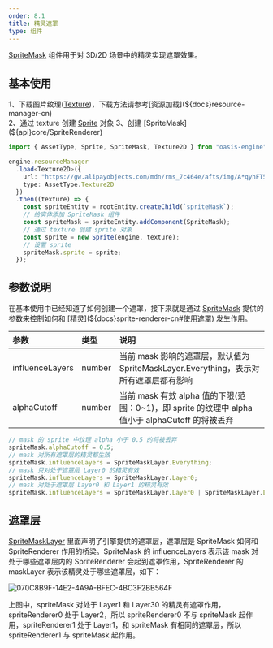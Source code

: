 ```yaml
---
order: 8.1
title: 精灵遮罩
type: 组件
---
```


[SpriteMask](${api}core/SpriteMask) 组件用于对 3D/2D 场景中的精灵实现遮罩效果。

<playground src="sprite-mask.ts"></playground>

## 基本使用

1、下载图片纹理([Texture](${docs}texture-cn))，下载方法请参考[资源加载](${docs}resource-manager-cn)    
2、通过 texture 创建 [Sprite](${docs}sprite-cn) 对象    
3、创建 [SpriteMask](${api}core/SpriteRenderer)

```typescript
import { AssetType, Sprite, SpriteMask, Texture2D } from "oasis-engine";

engine.resourceManager
  .load<Texture2D>({
    url: "https://gw.alipayobjects.com/mdn/rms_7c464e/afts/img/A*qyhFT5Un5AgAAAAAAAAAAAAAARQnAQ",
    type: AssetType.Texture2D
  })
  .then((texture) => {
    const spriteEntity = rootEntity.createChild(`spriteMask`);
    // 给实体添加 SpriteMask 组件
    const spriteMask = spriteEntity.addComponent(SpriteMask);
    // 通过 texture 创建 sprite 对象
    const sprite = new Sprite(engine, texture);
    // 设置 sprite
    spriteMask.sprite = sprite;
  });
```

## 参数说明

在基本使用中已经知道了如何创建一个遮罩，接下来就是通过 [SpriteMask](${api}core/SpriteMask) 提供的参数来控制如何和 [精灵](${docs}sprite-renderer-cn#使用遮罩) 发生作用。

| 参数 | 类型 | 说明 |
| :--- | :--- | :--- |
| influenceLayers | number | 当前 mask 影响的遮罩层，默认值为 SpriteMaskLayer.Everything，表示对所有遮罩层都有影响 |
| alphaCutoff | number | 当前 mask 有效 alpha 值的下限(范围：0~1)，即 sprite 的纹理中 alpha 值小于 alphaCutoff 的将被丢弃 |

```typescript
// mask 的 sprite 中纹理 alpha 小于 0.5 的将被丢弃
spriteMask.alphaCutoff = 0.5;
// mask 对所有遮罩层的精灵都生效
spriteMask.influenceLayers = SpriteMaskLayer.Everything;
// mask 只对处于遮罩层 Layer0 的精灵有效
spriteMask.influenceLayers = SpriteMaskLayer.Layer0;
// mask 对处于遮罩层 Layer0 和 Layer1 的精灵有效
spriteMask.influenceLayers = SpriteMaskLayer.Layer0 | SpriteMaskLayer.Layer1;
```

## 遮罩层

[SpriteMaskLayer](${api}core/SpriteMaskLayer) 里面声明了引擎提供的遮罩层，遮罩层是 SpriteMask 如何和 SpriteRenderer 作用的桥梁。SpriteMask 的 influenceLayers 表示该 mask 对处于哪些遮罩层内的 SpriteRenderer 会起到遮罩作用，SpriteRenderer 的 maskLayer 表示该精灵处于哪些遮罩层，如下：

![070C8B9F-14E2-4A9A-BFEC-4BC3F2BB564F](https://gw.alipayobjects.com/zos/OasisHub/09abdf57-84b8-4aa9-b785-822f858fb4f9/070C8B9F-14E2-4A9A-BFEC-4BC3F2BB564F.png)

上图中，spriteMask 对处于 Layer1 和 Layer30 的精灵有遮罩作用，spriteRenderer0 处于 Layer2，所以 spriteRenderer0 不与 spriteMask 起作用，spriteRenderer1 处于 Layer1，和 spriteMask 有相同的遮罩层，所以 spriteRenderer1 与 spriteMask 起作用。

